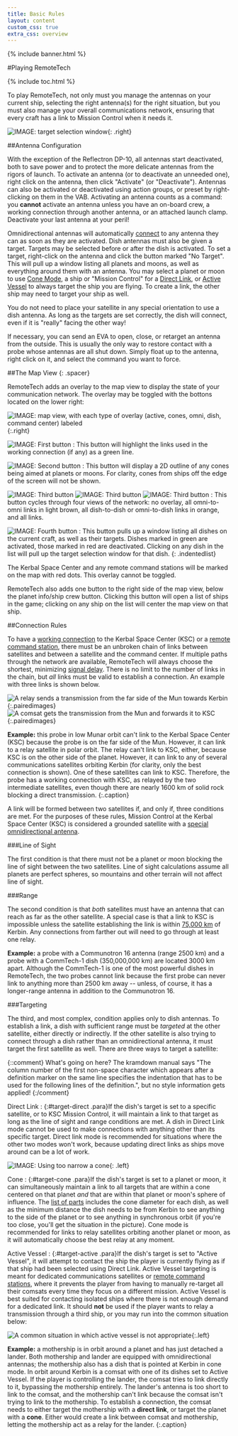 ```yaml
---
title: Basic Rules
layout: content
custom_css: true
extra_css: overview
---
```


{% include banner.html %}

#Playing RemoteTech

{% include toc.html %}

To play RemoteTech, not only must you manage the antennas on your current ship, selecting the right antenna(s) for the right situation, but you must also manage your overall communications network, ensuring that every craft has a link to Mission Control when it needs it.

![IMAGE: target selection window](targetselector.png){: .right}

##Antenna Configuration

With the exception of the Reflectron DP-10, all antennas start deactivated, both to save power and to protect the more delicate antennas from the rigors of launch. To activate an antenna (or to deactivate an unneeded one), right click on the antenna, then click "Activate" (or "Deactivate"). Antennas can also be activated or deactivated using action groups, or preset by right-clicking on them in the VAB. Activating an antenna counts as a command: you **cannot** activate an antenna unless you have an on-board crew, a working connection through another antenna, or an attached launch clamp. Deactivate your last antenna at your peril!

Omnidirectional antennas will automatically [connect](#connection-rules) to any antenna they can as soon as they are activated. Dish antennas must also be given a target. Targets may be selected before or after the dish is activated. To set a target, right-click on the antenna and click the button marked "No Target". This will pull up a window listing all planets and moons, as well as everything around them with an antenna. You may select a planet or moon to use [Cone Mode](#target-cone), a ship or "Mission Control" for a [Direct Link](#target-direct), or [Active Vessel](#target-active) to always target the ship you are flying. To create a link, the other ship may need to target your ship as well.

You do not need to place your satellite in any special orientation to use a dish antenna. As long as the targets are set correctly, the dish will connect, even if it is "really" facing the other way!

If necessary, you can send an EVA to open, close, or retarget an antenna from the outside. This is usually the only way to restore contact with a probe whose antennas are all shut down. Simply float up to the antenna, right click on it, and select the command you want to force.

##The Map View
{: .spacer}

RemoteTech adds an overlay to the map view to display the state of your communication network. The overlay may be toggled with the bottons located on the lower right: 

![IMAGE: map view, with each type of overlay (active, cones, omni, dish, command center) labeled](rtmapview.png){:.right}

![IMAGE: First button](https://raw.githubusercontent.com/RemoteTechnologiesGroup/RemoteTech/master/GameData/RemoteTech2/Textures/texPath.png)
:   This button will highlight the links used in the working connection (if any) as a green line.

![IMAGE: Second button](https://raw.githubusercontent.com/RemoteTechnologiesGroup/RemoteTech/master/GameData/RemoteTech2/Textures/texPlanet.png)
:   This button will display a 2D outline of any cones being aimed at planets or moons. For clarity, cones from ships off the edge of the screen will not be shown.

![IMAGE: Third button](https://raw.githubusercontent.com/RemoteTechnologiesGroup/RemoteTech/master/GameData/RemoteTech2/Textures/texOmni.png) ![IMAGE: Third button](https://raw.githubusercontent.com/RemoteTechnologiesGroup/RemoteTech/master/GameData/RemoteTech2/Textures/texDish.png) ![IMAGE: Third button](https://raw.githubusercontent.com/RemoteTechnologiesGroup/RemoteTech/master/GameData/RemoteTech2/Textures/texOmniDish.png)
:   This button cycles through four views of the network: no overlay, all omni-to-omni links in light brown, all dish-to-dish or omni-to-dish links in orange, and all links.

![IMAGE: Fourth button](https://raw.githubusercontent.com/RemoteTechnologiesGroup/RemoteTech/master/GameData/RemoteTech2/Textures/texButtonGreen.png)
:   This button pulls up a window listing all dishes on the current craft, as well as their targets. Dishes marked in green are activated, those marked in red are deactivated. Clicking on any dish in the list will pull up the target selection window for that dish.
{: .indentedlist}

The Kerbal Space Center and any remote command stations will be marked on the map with red dots. This overlay cannot be toggled.

RemoteTech also adds one button to the right side of the map view, below the planet info/ship crew button. Clicking this button will open a list of ships in the game; clicking on any ship on the list will center the map view on that ship.

##Connection Rules

To have a [working connection](../../#connections) to the Kerbal Space Center (KSC) or a [remote command station](../../#command-stations), there must be an unbroken chain of links between satellites and between a satellite and the command center. If multiple paths through the network are available, RemoteTech will always choose the shortest, minimizing [signal delay](../comp/#signal-delay). There is no limit to the number of links in the chain, but *all* links must be valid to establish a connection. An example with three links is shown below.

![A relay sends a transmission from the far side of the Mun towards Kerbin](connectiondemo1.jpg "Mun polar relay"){:.pairedimages} 
![A comsat gets the transmission from the Mun and forwards it to KSC](connectiondemo2.jpg "Kerbin comsat"){:.pairedimages}

**Example:** this probe in low Munar orbit can't link to the Kerbal Space Center (KSC) because the probe is on the far side of the Mun. However, it can link to a relay satellite in polar orbit. The relay can't link to KSC, either, because KSC is on the other side of the planet. However, it can link to any of several communications satellites orbiting Kerbin (for clarity, only the best connection is shown). One of these satellites can link to KSC. Therefore, the probe has a working connection with KSC, as relayed by the two intermediate satellites, even though there are nearly 1600 km of solid rock blocking a direct transmission.
{:.caption}

A link will be formed between two satellites if, and only if, three conditions are met. For the purposes of these rules, Mission Control at the Kerbal Space Center (KSC) is considered a grounded satellite with a [special omnidirectional antenna](../parts/#omnidirectional-antennas).

###Line of Sight

The first condition is that there must not be a planet or moon blocking the line of sight between the two satellites. Line of sight calculations assume all planets are perfect spheres, so mountains and other terrain will not affect line of sight.

###Range

The second condition is that *both* satellites must have an antenna that can reach as far as the other satellite. A special case is that a link to KSC is impossible unless the satellite establishing the link is within [75,000 km](../parts/#omnidirectional-antennas) of Kerbin. Any connections from farther out will need to go through at least one relay.

**Example:** a probe with a Communotron 16 antenna (range 2500 km) and a probe with a CommTech-1 dish (350,000,000 km) are located 3000 km apart. Although the CommTech-1 is one of the most powerful dishes in RemoteTech, the two probes cannot link because the first probe can never link to anything more than 2500 km away -- unless, of course, it has a longer-range antenna in addition to the Communotron 16.

###Targeting

The third, and most complex, condition applies only to dish antennas. To establish a link, a dish with sufficient range must be *targeted* at the other satellite, either directly or indirectly. If the other satellite is also trying to connect through a dish rather than an omnidirectional antenna, it must target the first satellite as well. There are three ways to target a satellite:

{::comment}
What's going on here? The kramdown manual says "The column number of the first non-space character which appears after a definition marker on the same line specifies the indentation that has to be used for the following lines of the definition.", but no style information gets applied!
{:/comment}

Direct Link
:   {:#target-direct .para}If the dish's target is set to a specific satellite, or to KSC Mission Control, it will maintain a link to that target as long as the line of sight and range conditions are met. A dish in Direct Link mode cannot be used to make connections with anything other than its specific target. Direct link mode is recommended for situations where the other two modes won't work, because updating direct links as ships move around can be a lot of work.

![IMAGE: Using too narrow a cone](conetooclose.png){: .left}
 
Cone
:   {:#target-cone .para}If the dish's target is set to a planet or moon, it can simultaneously maintain a link to all targets that are within a cone centered on that planet *and* that are within that planet or moon's sphere of influence. The [list of parts](../parts/#dish-antennas) includes the cone diameter for each dish, as well as the minimum distance the dish needs to be from Kerbin to see anything to the side of the planet or to see anything in synchronous orbit (if you're too close, you'll get the situation in the picture). Cone mode is recommended for links to relay satellites orbiting another planet or moon, as it will automatically choose the best relay at any moment. 

Active Vessel
:   {:#target-active .para}If the dish's target is set to "Active Vessel", it will attempt to contact the ship the player is currently flying as if that ship had been selected using Direct Link. Active Vessel targeting is meant for dedicated communications satellites or [remote command stations](../../#command-stations), where it prevents the player from having to manually re-target all their comsats every time they focus on a different mission. Active Vessel is best suited for contacting isolated ships where there is not enough demand for a dedicated link. It should **not** be used if the player wants to relay a transmission through a third ship, or you may run into the common situation below:

![A common situation in which active vessel is not appropriate](activerelaybug.png){:.left}

**Example:** a mothership is in orbit around a planet and has just detached a lander. Both mothership and lander are equipped with omnidirectional antennas; the mothership also has a dish that is pointed at Kerbin in cone mode. In orbit around Kerbin is a comsat with one of its dishes set to Active Vessel. If the player is controlling the lander, the comsat tries to link directly to it, bypassing the mothership entirely. The lander's antenna is too short to link to the comsat, and the mothership can't link because the comsat isn't trying to link to the mothership. To establish a connection, the comsat needs to either target the mothership with a **direct link**, or target the planet with a **cone**. Either would create a link between comsat and mothership, letting the mothership act as a relay for the lander.
{:.caption}
